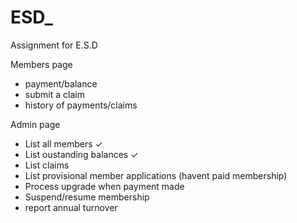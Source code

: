 # ESD_
Assignment for E.S.D 

Members page 
   - payment/balance 
   - submit a claim
   - history of payments/claims
   
Admin page
   - List all members ✓
   - List oustanding balances ✓
   - List claims 
   - List provisional member applications (havent paid membership)
   - Process upgrade when payment made
   - Suspend/resume membership
   - report annual turnover
